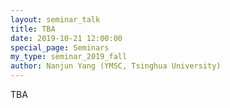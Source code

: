 ```yaml
---
layout: seminar_talk
title: TBA
date: 2019-10-21 12:00:00
special_page: Seminars
my_type: seminar_2019_fall
author: Nanjun Yang (YMSC, Tsinghua University)
---
```


TBA
